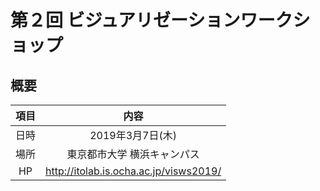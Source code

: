 # 第２回 ビジュアリゼーションワークショップ

## 概要
|項目|内容|
|:-:|:-:|
|日時|2019年3月7日(木)|
|場所|東京都市大学 横浜キャンパス|
|HP|http://itolab.is.ocha.ac.jp/visws2019/|

